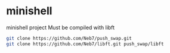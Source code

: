 # minishell
minishell project
Must be compiled with libft
```bash
git clone https://github.com/Neb7/push_swap.git
git clone https://github.com/Neb7/libft.git push_swap/libft
```
